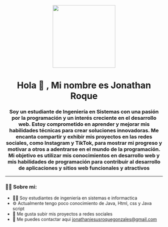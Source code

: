 <div id="header" align = "center">
        <img src="https://media.giphy.com/media/3oKIPnAiaMCws8nOsE/giphy.gif" width="200" />
            <h1 align = "center">Hola 👋 , Mi nombre es Jonathan Roque</h1>
            <h3 align = "center"> Soy un estudiante de Ingeniería en Sistemas con una pasión por la programación y un interés creciente en el desarrollo web. Estoy comprometido en aprender y mejorar mis habilidades técnicas para crear soluciones innovadoras. Me encanta compartir y exhibir mis proyectos en las redes sociales, como Instagram y TikTok, para mostrar mi progreso y motivar a otros a adentrarse en el mundo de la programación. Mi objetivo es utilizar mis conocimientos en desarrollo web y mis habilidades de        programación para contribuir al desarrollo de aplicaciones y sitios web funcionales y atractivos </h3>

</div>

---

### 👨‍💻 Sobre mi:

- 👨‍💻 Soy estudiantes de ingeniería en sistemas e informactica 
- ⚙ Actualmente tengo poco conocimiento de Java, Html, css y Java script 
- 📴 Me gusta subir mis proyectos a redes sociales 
- 📩 Me puedes contactar aqui jonathanjesusroquegonzales@gmail.com
<!--
**Jonathan03R/Jonathan03R** is a ✨ _special_ ✨ repository because its `README.md` (this file) appears on your GitHub profile.

Here are some ideas to get you started:

- 🔭 I’m currently working on ...
- 🌱 I’m currently learning ...
- 👯 I’m looking to collaborate on ...
- 🤔 I’m looking for help with ...
- 💬 Ask me about ...
- 📫 How to reach me: ...
- 😄 Pronouns: ...
- ⚡ Fun fact: ...
-->
